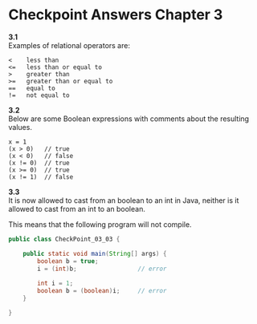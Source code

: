 # Checkpoint Answers Chapter 3 #
**3.1**  
Examples of relational operators are:
```
<    less than  
<=   less than or equal to  
>    greater than  
>=   greater than or equal to  
==   equal to  
!=   not equal to
```  

**3.2**  
Below are some Boolean expressions with comments about the resulting values.  
```
x = 1  
(x > 0)   // true  
(x < 0)   // false
(x != 0)  // true
(x >= 0)  // true
(x != 1)  // false
```  

**3.3**  
It is now allowed to cast from an boolean to an int in Java, neither is it allowed to cast from an int to an boolean.  

This means that the following program will not compile.  
```Java  
public class CheckPoint_03_03 {

	public static void main(String[] args) {
		boolean b = true;
		i = (int)b;					// error
		
		int i = 1;
		boolean b = (boolean)i;		// error
	}

}

```  

